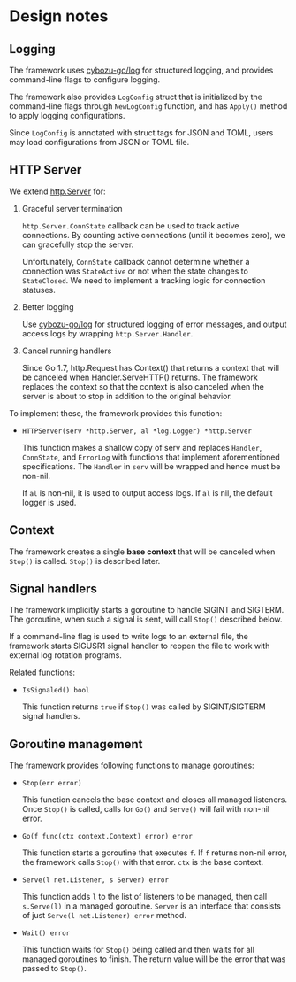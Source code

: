Design notes
============

Logging
-------

The framework uses [cybozu-go/log][log] for structured logging, and
provides command-line flags to configure logging.

The framework also provides `LogConfig` struct that is initialized
by the command-line flags through `NewLogConfig` function, and has
`Apply()` method to apply logging configurations.

Since `LogConfig` is annotated with struct tags for JSON and TOML,
users may load configurations from JSON or TOML file.

HTTP Server
-----------

We extend [http.Server](https://golang.org/pkg/net/http/#Server) for:

1. Graceful server termination

    `http.Server.ConnState` callback can be used to track active
    connections.  By counting active connections (until it becomes zero),
    we can gracefully stop the server.

    Unfortunately, `ConnState` callback cannot determine whether a
    connection was `StateActive` or not when the state changes to
    `StateClosed`.  We need to implement a tracking logic for connection
    statuses.

2. Better logging

    Use [cybozu-go/log][log] for structured
    logging of error messages, and output access logs by wrapping
    `http.Server.Handler`.

3. Cancel running handlers

    Since Go 1.7, http.Request has Context() that returns a context
    that will be canceled when Handler.ServeHTTP() returns.  The framework
    replaces the context so that the context is also canceled when the
    server is about to stop in addition to the original behavior.

To implement these, the framework provides this function:

* `HTTPServer(serv *http.Server, al *log.Logger) *http.Server`

    This function makes a shallow copy of serv and replaces `Handler`,
    `ConnState`, and `ErrorLog` with functions that implement
    aforementioned specifications.  The `Handler` in `serv` will be
    wrapped and hence must be non-nil.

    If `al` is non-nil, it is used to output access logs.
    If `al` is nil, the default logger is used.

Context
-------

The framework creates a single **base context** that will be canceled
when `Stop()` is called.  `Stop()` is described later.

Signal handlers
---------------

The framework implicitly starts a goroutine to handle SIGINT and SIGTERM.
The goroutine, when such a signal is sent, will call `Stop()` described
below.

If a command-line flag is used to write logs to an external file, the
framework starts SIGUSR1 signal handler to reopen the file to work with
external log rotation programs.

Related functions:

* `IsSignaled() bool`

    This function returns `true` if `Stop()` was called by SIGINT/SIGTERM
    signal handlers.

Goroutine management
--------------------

The framework provides following functions to manage goroutines:

* `Stop(err error)`

    This function cancels the base context and closes all managed
    listeners.  Once `Stop()` is called, calls for `Go()` and
    `Serve()` will fail with non-nil error.

* `Go(f func(ctx context.Context) error) error`

    This function starts a goroutine that executes `f`.  If `f` returns
    non-nil error, the framework calls `Stop()` with that error.
    `ctx` is the base context.

* `Serve(l net.Listener, s Server) error`

    This function adds `l` to the list of listeners to be managed, then
    call `s.Serve(l)` in a managed goroutine.  `Server` is an interface
    that consists of just `Serve(l net.Listener) error` method.

* `Wait() error`

    This function waits for `Stop()` being called and then waits for
    all managed goroutines to finish.  The return value will be the error
    that was passed to `Stop()`.


[log]: https://github.com/cybozu-go/log/
